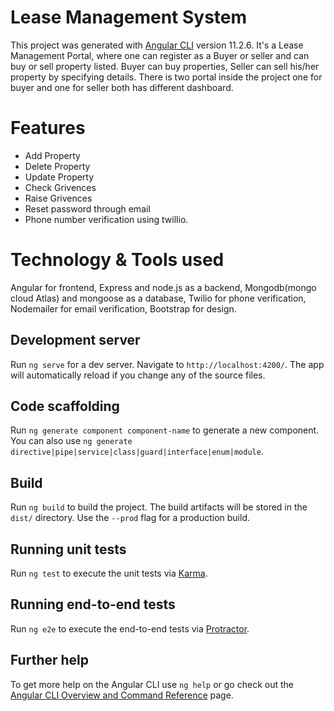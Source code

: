 # Lease Management System

This project was generated with [Angular CLI](https://github.com/angular/angular-cli) version 11.2.6.
It's a Lease Management Portal, where one can register as a Buyer or seller and can buy or sell property listed. Buyer can buy properties, Seller can sell his/her property by specifying details. There is two portal inside the project one for buyer and one for seller both has different dashboard. 
# Features
 - Add Property
 - Delete Property
 - Update Property
 - Check Grivences
 - Raise Grivences
 - Reset password through email
 - Phone number verification using twillio.

# Technology & Tools used
  Angular for frontend, Express and node.js as a backend, Mongodb(mongo cloud Atlas) and mongoose as a database, Twilio for phone verification, Nodemailer for email verification, Bootstrap for design.

## Development server

Run `ng serve` for a dev server. Navigate to `http://localhost:4200/`. The app will automatically reload if you change any of the source files.

## Code scaffolding

Run `ng generate component component-name` to generate a new component. You can also use `ng generate directive|pipe|service|class|guard|interface|enum|module`.

## Build

Run `ng build` to build the project. The build artifacts will be stored in the `dist/` directory. Use the `--prod` flag for a production build.

## Running unit tests

Run `ng test` to execute the unit tests via [Karma](https://karma-runner.github.io).

## Running end-to-end tests

Run `ng e2e` to execute the end-to-end tests via [Protractor](http://www.protractortest.org/).

## Further help

To get more help on the Angular CLI use `ng help` or go check out the [Angular CLI Overview and Command Reference](https://angular.io/cli) page.

